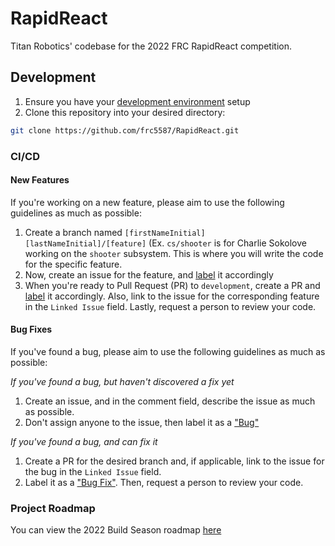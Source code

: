 # RapidReact

Titan Robotics' codebase for the 2022 FRC RapidReact competition.

## Development

1. Ensure you have your [development environment](https://docs.google.com/document/d/1aIU0DHuo5cpUBqaEfo6aFolHQICQZpcRSDaEHf0i_Rw/edit#heading=h.q5ppjllstyg5) setup
2. Clone this repository into your desired directory:
```bash
git clone https://github.com/frc5587/RapidReact.git
```

### CI/CD

#### New Features
If you're working on a new feature, please aim to use the following guidelines as much as possible:

1. Create a branch named `[firstNameInitial][lastNameInitial]/[feature]` (Ex. `cs/shooter` is for Charlie Sokolove working on the `shooter` subsystem. This is where you will write the code for the specific feature.
2. Now, create an issue for the feature, and [label](https://github.com/frc5587/RapidReact/labels) it accordingly
3. When you're ready to Pull Request (PR) to `development`, create a PR and [label](https://github.com/frc5587/RapidReact/labels) it accordingly. Also, link to the issue for the corresponding feature in the `Linked Issue` field. Lastly, request a person to review your code.

#### Bug Fixes
If you've found a bug, please aim to use the following guidelines as much as possible:

*If you've found a bug, but haven't discovered a fix yet*
1. Create an issue, and in the comment field, describe the issue as much as possible.
2. Don't assign anyone to the issue, then label it as a ["Bug"](https://github.com/frc5587/RapidReact/labels/Bug)

*If you've found a bug, and can fix it*
1. Create a PR for the desired branch and, if applicable, link to the issue for the bug in the `Linked Issue` field.
2. Label it as a ["Bug Fix"](https://github.com/frc5587/RapidReact/labels/Bug%20Fix). Then, request a person to review your code.

### Project Roadmap
You can view the 2022 Build Season roadmap [here](https://github.com/frc5587/RapidReact/projects/1)
